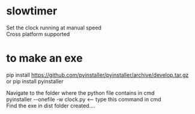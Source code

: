 # slowtimer
Set the clock running at manual speed  
Cross platform supported  
  
# to make an exe  
pip install https://github.com/pyinstaller/pyinstaller/archive/develop.tar.gz  
or pip install pyinstaller  
  
Navigate to the folder where the python file contains in cmd  
pyinstaller --onefile -w clock.py <-- type this command in cmd  
Find the exe in dist folder created....
